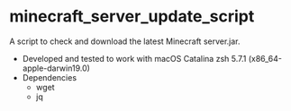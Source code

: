 # minecraft_server_update_script

A script to check and download the latest Minecraft server.jar.

- Developed and tested to work with macOS Catalina zsh 5.7.1 (x86_64-apple-darwin19.0)
- Dependencies
    - wget
    - jq
